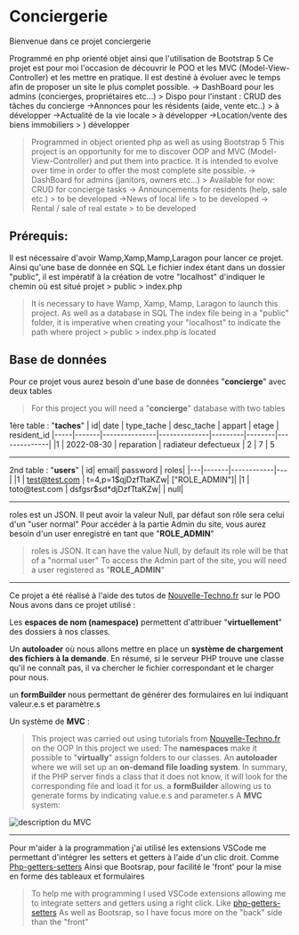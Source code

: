 
# Conciergerie

Bienvenue dans ce projet conciergerie

Programmé en php orienté objet ainsi que l'utilisation de Bootstrap 5
Ce projet est pour moi l'occasion de découvrir le POO et les MVC (Model-View-Controller) et les mettre en pratique. Il est destiné à évoluer avec le temps afin de proposer un site le plus complet possible.
-> DashBoard pour les admins (concierges, propriétaires etc...) > Dispo pour l'instant : CRUD des tâches du concierge
->Annonces pour les résidents (aide, vente etc..) > à développer
->Actualité de la vie locale > à développer
->Location/vente des biens immobiliers > ) développer

> Programmed in object oriented php as well as using Bootstrap 5 This
> project is an opportunity for me to discover OOP and MVC
> (Model-View-Controller) and put them into practice. It is intended to
> evolve over time in order to offer the most complete site possible.
> -> DashBoard for admins (janitors, owners etc...) > Available for now: CRUD for concierge tasks
> -> Announcements for residents (help, sale etc.) > to be developed
> ->News of local life > to be developed
> -> Rental / sale of real estate > to be developed

## Prérequis:
Il est nécessaire d'avoir Wamp,Xamp,Mamp,Laragon pour lancer ce projet. Ainsi qu'une base de donnée en SQL
Le fichier index étant dans un dossier "public", il est impératif à la création de votre "localhost" d'indiquer le chemin où est situé projet > public > index.php

> It is necessary to have Wamp, Xamp, Mamp, Laragon to launch this
> project. As well as a database in SQL The index file being in a
> "public" folder, it is imperative when creating your "localhost" to
> indicate the path where project > public > index.php is located

## Base de données

Pour ce projet vous aurez besoin d'une base de données "**concierge**" avec deux tables

> For this project you will need a "**concierge**" database with two
> tables

1ère table : "**taches**"
| id| date  | type_tache | desc_tache | appart | etage | resident_id
|-----|-------|---------------|--------------|---------|--------|--------------|
|1  | 2022-08-30 | reparation | radiateur defectueux | 2 | 7 | 5

**************************
2nd table : "**users**" 
| id| email| password | roles|
|---|-------|------------|---|
|1  | test@test.com | t=4,p=1$qjDzfTtaKZw| ["ROLE_ADMIN"]|
|1  | toto@test.com | dsfgsr$sd*djDzfTtaKZw| | null|
****************************
roles est un JSON. Il peut avoir la valeur Null, par défaut son rôle sera celui d'un "user normal"
Pour accéder à la partie Admin du site, vous aurez besoin d'un user enregistré en tant que "**ROLE_ADMIN**"

> roles is JSON. It can have the value Null, by default its role will be
> that of a "normal user" To access the Admin part of the site, you will
> need a user registered as "**ROLE_ADMIN**"

******************

Ce projet a été réalisé à l'aide des tutos de [Nouvelle-Techno.fr](https://github.com/NouvelleTechno) sur le POO
Nous avons dans ce projet utilisé : 

Les **espaces de nom (namespace)** permettent d'attribuer "**virtuellement**" des dossiers à nos classes.

Un **autoloader** où nous allons mettre en place un **système de chargement des fichiers à la demande**.
En résumé, si le serveur PHP trouve une classe qu'il ne connaît pas, il va chercher le fichier correspondant et le charger pour nous.

un **formBuilder** nous permettant de générer des formulaires en lui indiquant valeur.e.s et paramètre.s

Un système de **MVC** : 

> This project was carried out using tutorials from
> [Nouvelle-Techno.fr](https://github.com/NouvelleTechno) on the OOP In
> this project we used:
> The **namespaces** make it possible to "**virtually**" assign folders
> to our classes.
> An **autoloader** where we will set up an **on-demand file loading
> system**. In summary, if the PHP server finds a class that it does not
> know, it will look for the corresponding file and load it for us.
> a **formBuilder** allowing us to generate forms by indicating value.e.s and parameter.s
> A **MVC** system:

![description du MVC](https://nouvelle-techno.fr/assets/uploads/content/a16f52e9a52a87b3c68065c4dd2d470a.jpg)
*******

Pour m'aider à la programmation j'ai utilisé les extensions VSCode me permettant d'intégrer les setters et getters à l'aide d'un clic droit. Comme [Php-getters-setters](https://marketplace.visualstudio.com/items?itemName=phproberto.vscode-php-getters-setters)
Ainsi que Bootsrap, pour facilité le 'front' pour la mise en forme des tableaux et formulaires

> To help me with programming I used VSCode extensions allowing me to
> integrate setters and getters using a right click. Like
> [php-getters-setters](https://marketplace.visualstudio.com/items?itemName=phproberto.vscode-php-getters-setters)
> As well as Bootsrap, so I have focus more on the "back" side  than the "front"

